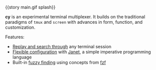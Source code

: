 {{story main.gif splash}}

**cy** is an experimental terminal multiplexer. It builds on the traditional paradigms of `tmux` and `screen` with advances in form, function, and customization.

Features:

- [Replay and search through](./replay-mode.md) any terminal session
- [Flexible configuration](./configuration.md) with [Janet](https://janet-lang.org/), a simple imperative programming language
- Built-in [fuzzy finding](./user-input/fuzzy-finding.md) using concepts from [fzf](https://github.com/junegunn/fzf)
